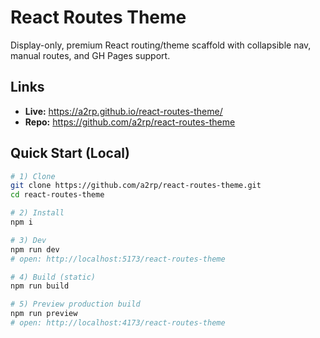 # React Routes Theme

Display-only, premium React routing/theme scaffold with collapsible nav, manual routes, and GH Pages support.

## Links

-   **Live:** https://a2rp.github.io/react-routes-theme/
-   **Repo:** https://github.com/a2rp/react-routes-theme

## Quick Start (Local)

```bash
# 1) Clone
git clone https://github.com/a2rp/react-routes-theme.git
cd react-routes-theme

# 2) Install
npm i

# 3) Dev
npm run dev
# open: http://localhost:5173/react-routes-theme

# 4) Build (static)
npm run build

# 5) Preview production build
npm run preview
# open: http://localhost:4173/react-routes-theme
```

